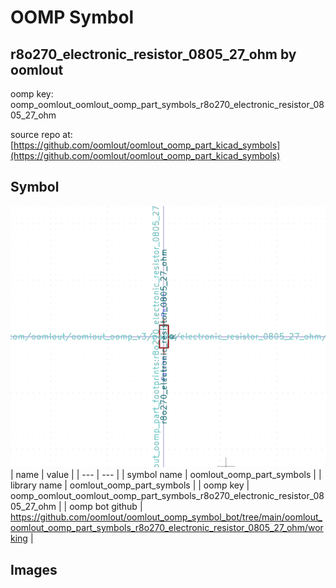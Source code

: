 # OOMP Symbol  
## r8o270_electronic_resistor_0805_27_ohm  by oomlout  
  
oomp key: oomp_oomlout_oomlout_oomp_part_symbols_r8o270_electronic_resistor_0805_27_ohm  
  
source repo at: [https://github.com/oomlout/oomlout_oomp_part_kicad_symbols](https://github.com/oomlout/oomlout_oomp_part_kicad_symbols)  
## Symbol  
  
[![working.png](working_600.png)](working.png)  
| name | value | 
| --- | --- | 
| symbol name | oomlout_oomp_part_symbols | 
| library name | oomlout_oomp_part_symbols | 
| oomp key | oomp_oomlout_oomlout_oomp_part_symbols_r8o270_electronic_resistor_0805_27_ohm | 
| oomp bot github | https://github.com/oomlout/oomlout_oomp_symbol_bot/tree/main/oomlout_oomlout_oomp_part_symbols_r8o270_electronic_resistor_0805_27_ohm/working | 
## Images  
